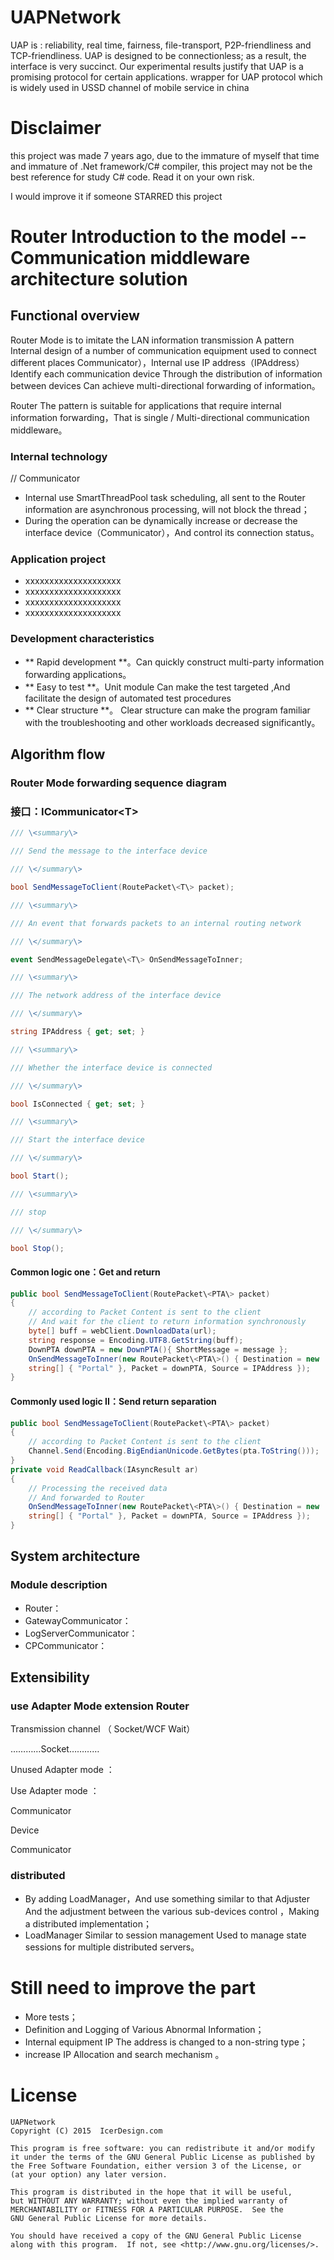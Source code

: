 UAPNetwork
==========
UAP is : reliability, real time, fairness, file-transport, P2P-friendliness and TCP-friendliness. 
UAP is designed to be connectionless; as a result, the interface is very succinct. Our experimental results justify that UAP is a promising protocol for certain applications.
wrapper for UAP protocol which is widely used in USSD channel of mobile service in china


Disclaimer
==========

this project was made 7 years ago, due to the immature of myself that time and immature of .Net framework/C# compiler,
this project may not be the best reference for study C# code. Read it on your own risk.

I would improve it if someone STARRED this project


# Router Introduction to the model -- Communication middleware architecture solution

## Functional overview

Router Mode is to imitate the LAN information transmission A pattern Internal design of a number of communication equipment used to connect different places Communicator），Internal use IP address（IPAddress）Identify each communication device Through the distribution of information between devices Can achieve multi-directional forwarding of information。

Router The pattern is suitable for applications that require internal information forwarding，That is single / Multi-directional communication middleware。

### Internal technology
// Communicator 
-   Internal use SmartThreadPool task scheduling, all sent to the Router information are asynchronous processing, will not block the thread；
-   During the operation can be dynamically increase or decrease the interface device（Communicator），And control its connection status。

### Application project

-   xxxxxxxxxxxxxxxxxxxx
-   xxxxxxxxxxxxxxxxxxxx
-   xxxxxxxxxxxxxxxxxxxx
-   xxxxxxxxxxxxxxxxxxxx

### Development characteristics

-   ** Rapid development **。Can quickly construct multi-party information forwarding applications。
-   ** Easy to test **。Unit module Can make the test targeted ,And facilitate the design of automated test procedures
-   ** Clear structure **。 Clear structure can make the program familiar with the troubleshooting and other workloads decreased significantly。

## Algorithm flow

### Router Mode forwarding sequence diagram

### 接口：ICommunicator\<T\> 

```cs
/// \<summary\>

/// Send the message to the interface device

/// \</summary\>

bool SendMessageToClient(RoutePacket\<T\> packet);

/// \<summary\>

/// An event that forwards packets to an internal routing network

/// \</summary\>

event SendMessageDelegate\<T\> OnSendMessageToInner;

/// \<summary\>

/// The network address of the interface device

/// \</summary\>

string IPAddress { get; set; }

/// \<summary\>

/// Whether the interface device is connected

/// \</summary\>

bool IsConnected { get; set; }

/// \<summary\>

/// Start the interface device

/// \</summary\>

bool Start();

/// \<summary\>

/// stop

/// \</summary\>

bool Stop();
```

#### Common logic one：Get and return

```cs
public bool SendMessageToClient(RoutePacket\<PTA\> packet)
{
    // according to Packet Content is sent to the client
    // And wait for the client to return information synchronously
    byte[] buff = webClient.DownloadData(url);
    string response = Encoding.UTF8.GetString(buff);
    DownPTA downPTA = new DownPTA(){ ShortMessage = message };
    OnSendMessageToInner(new RoutePacket\<PTA\>() { Destination = new
    string[] { "Portal" }, Packet = downPTA, Source = IPAddress });
} 
```

#### Commonly used logic II：Send return separation

```cs
public bool SendMessageToClient(RoutePacket\<PTA\> packet)
{
    // according to Packet Content is sent to the client
    Channel.Send(Encoding.BigEndianUnicode.GetBytes(pta.ToString()));
} 
private void ReadCallback(IAsyncResult ar)
{
    // Processing the received data
    // And forwarded to Router
    OnSendMessageToInner(new RoutePacket\<PTA\>() { Destination = new
    string[] { "Portal" }, Packet = downPTA, Source = IPAddress });
}
```

## System architecture

### Module description

-   Router：
-   GatewayCommunicator：
-   LogServerCommunicator：
-   CPCommunicator：

## Extensibility

### use Adapter Mode extension Router 

Transmission channel
（ Socket/WCF Wait）

…………Socket…………

Unused Adapter mode ：

Use Adapter mode ：

Communicator

Device

Communicator

### distributed

-   By adding LoadManager，And use something similar to that Adjuster And the adjustment between the various sub-devices control ，Making a distributed implementation；
-   LoadManager Similar to session management Used to manage state sessions for multiple distributed servers。


Still need to improve the part
==============

-   More tests；
-   Definition and Logging of Various Abnormal Information；
-   Internal equipment IP The address is changed to a non-string type；
-   increase IP Allocation and search mechanism 。

# License

    UAPNetwork
    Copyright (C) 2015  IcerDesign.com

    This program is free software: you can redistribute it and/or modify
    it under the terms of the GNU General Public License as published by
    the Free Software Foundation, either version 3 of the License, or
    (at your option) any later version.

    This program is distributed in the hope that it will be useful,
    but WITHOUT ANY WARRANTY; without even the implied warranty of
    MERCHANTABILITY or FITNESS FOR A PARTICULAR PURPOSE.  See the
    GNU General Public License for more details.

    You should have received a copy of the GNU General Public License
    along with this program.  If not, see <http://www.gnu.org/licenses/>.


